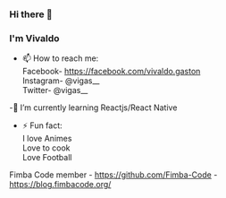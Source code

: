 ### Hi there 👋
### I'm Vivaldo

- 📫 How to reach me:<br>
 Facebook- https://facebook.com/vivaldo.gaston <br>
 Instagram- @vigas__ <br>
 Twitter- @vigas__
 
 -🌱 I’m currently learning Reactjs/React Native <br>
 - ⚡ Fun fact:<br>
  I love Animes<br>
  Love to cook<br>
  Love Football

Fimba Code member - https://github.com/Fimba-Code - https://blog.fimbacode.org/
<!--
**vivaldogaston/vivaldogaston** is a ✨ _special_ ✨ repository because its `README.md` (this file) appears on your GitHub profile.

Here are some ideas to get you started:

- 🔭 I’m currently working on ...
- 🌱 I’m currently learning ...
- 👯 I’m looking to collaborate on ...
- 🤔 I’m looking for help with ...
- 💬 Ask me about ...
- 📫 How to reach me: ...
- 😄 Pronouns: ...
- ⚡ Fun fact: ...
-->
